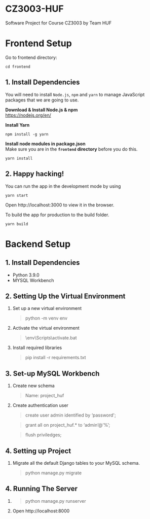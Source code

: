 # CZ3003-HUF
Software Project for Course CZ3003 by Team HUF

# Frontend Setup
Go to frontend directory: 
```
cd frontend
```

## 1. Install Dependencies
You will need to install `Node.js`, `npm` and `yarn` to manage JavaScript packages that we are going to use.

**Download & Install Node.js & npm**  
https://nodejs.org/en/

**Install Yarn**
```
npm install -g yarn
```
**Install node modules in package.json**  
Make sure you are in the **`frontend` directory** before you do this.
```
yarn install
```
## 2. Happy hacking!
You can run the app in the development mode by using
```
yarn start
```
Open http://localhost:3000 to view it in the browser.  

To build the app for production to the build folder.
```
yarn build
```

# Backend Setup
## 1. Install Dependencies
- Python 3.9.0
- MYSQL Workbench 

## 2. Setting Up the Virtual Environment
1. Set up a new virtual environment
	> python -m venv env

2. Activate the virtual environment
	> \env\Scripts\activate.bat

3. Install required libraries
    > pip install -r requirements.txt 

## 3. Set-up MySQL Workbench
1. Create new schema
	> Name: project_huf

2. Create authentication user
	> create user admin identified by ‘password';

	> grant all on project_huf.* to ‘admin’@’%’;
	
	> flush priviledges;

## 4. Setting up Project 
1. Migrate all the default Django tables to your MySQL schema.
	> python manage.py migrate

## 4. Running The Server
1. > python manage.py runserver
2. Open http://localhost:8000

